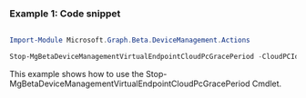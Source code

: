### Example 1: Code snippet

```powershell

Import-Module Microsoft.Graph.Beta.DeviceManagement.Actions

Stop-MgBetaDeviceManagementVirtualEndpointCloudPcGracePeriod -CloudPCId $cloudPCId

```
This example shows how to use the Stop-MgBetaDeviceManagementVirtualEndpointCloudPcGracePeriod Cmdlet.

